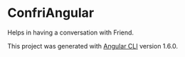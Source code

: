 # ConfriAngular

Helps in having a conversation with Friend.

This project was generated with [Angular CLI](https://github.com/angular/angular-cli) version 1.6.0.
